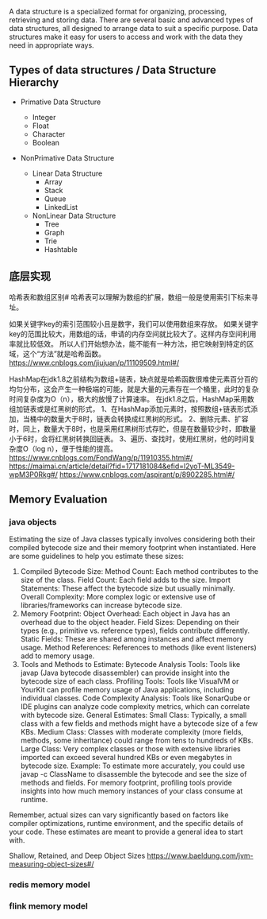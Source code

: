A data structure is a specialized format for organizing, processing, retrieving and storing data. There are several basic and advanced types of data structures, all designed to arrange data to suit a specific purpose. Data structures make it easy for users to access and work with the data they need in appropriate ways.

## Types of data structures / Data Structure Hierarchy

+ Primative Data Structure
    - Integer
    - Float
    - Character
    - Boolean

+ NonPrimative Data Structure
    - Linear Data Structure
        - Array
        - Stack
        - Queue
        - LinkedList
    - NonLinear Data Structure
        - Tree
        - Graph
        - Trie
        - Hashtable
## 底层实现

哈希表和数组区别#
哈希表可以理解为数组的扩展，数组一般是使用索引下标来寻址。

如果关键字key的索引范围较小且是数字，我们可以使用数组来存放。
如果关键字key的范围比较大，用数组的话，申请的内存空间就比较大了。这样内存空间利用率就比较低效。
所以人们开始想办法，能不能有一种方法，把它映射到特定的区域，这个“方法”就是哈希函数。
https://www.cnblogs.com/jiujuan/p/11109509.html#/

HashMap在jdk1.8之前结构为数组+链表，缺点就是哈希函数很难使元素百分百的均匀分布，这会产生一种极端的可能，就是大量的元素存在一个桶里，此时的复杂时间复杂度为O（n），极大的放慢了计算速率。 在jdk1.8之后，HashMap采用数组加链表或是红黑树的形式， 1、在HashMap添加元素时，按照数组+链表形式添加，当桶中的数量大于8时，链表会转换成红黑树的形式。 2、删除元素、扩容时，同上，数量大于8时，也是采用红黑树形式存贮，但是在数量较少时，即数量小于6时，会将红黑树转换回链表。 3、遍历、查找时，使用红黑树，他的时间复杂度O（log n），便于性能的提高。
https://www.cnblogs.com/FondWang/p/11910355.html#/
https://maimai.cn/article/detail?fid=1717181084&efid=l2yoT-ML3549-wpM3P0Rkg#/
https://www.cnblogs.com/aspirant/p/8902285.html#/

## Memory Evaluation

### java objects
Estimating the size of Java classes typically involves considering both their compiled bytecode size and their memory footprint when instantiated. Here are some guidelines to help you estimate these sizes:

1. Compiled Bytecode Size:
Method Count: Each method contributes to the size of the class.
Field Count: Each field adds to the size.
Import Statements: These affect the bytecode size but usually minimally.
Overall Complexity: More complex logic or extensive use of libraries/frameworks can increase bytecode size.
2. Memory Footprint:
Object Overhead: Each object in Java has an overhead due to the object header.
Field Sizes: Depending on their types (e.g., primitive vs. reference types), fields contribute differently.
Static Fields: These are shared among instances and affect memory usage.
Method References: References to methods (like event listeners) add to memory usage.
3. Tools and Methods to Estimate:
Bytecode Analysis Tools: Tools like javap (Java bytecode disassembler) can provide insight into the bytecode size of each class.
Profiling Tools: Tools like VisualVM or YourKit can profile memory usage of Java applications, including individual classes.
Code Complexity Analysis: Tools like SonarQube or IDE plugins can analyze code complexity metrics, which can correlate with bytecode size.
General Estimates:
Small Class: Typically, a small class with a few fields and methods might have a bytecode size of a few KBs.
Medium Class: Classes with moderate complexity (more fields, methods, some inheritance) could range from tens to hundreds of KBs.
Large Class: Very complex classes or those with extensive libraries imported can exceed several hundred KBs or even megabytes in bytecode size.
Example:
To estimate more accurately, you could use javap -c ClassName to disassemble the bytecode and see the size of methods and fields. For memory footprint, profiling tools provide insights into how much memory instances of your class consume at runtime.

Remember, actual sizes can vary significantly based on factors like compiler optimizations, runtime environment, and the specific details of your code. These estimates are meant to provide a general idea to start with.

Shallow, Retained, and Deep Object Sizes
https://www.baeldung.com/jvm-measuring-object-sizes#/

### redis memory model
[](/software/buildingblock/redis.md#内存模型)

### flink memory model
[](/software/bigdata/flink.md#11-architecture)

